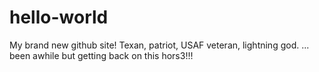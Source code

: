 # hello-world
My brand new github site!
Texan, patriot, USAF veteran, lightning god.
...
been awhile but getting back on this hors3!!!
